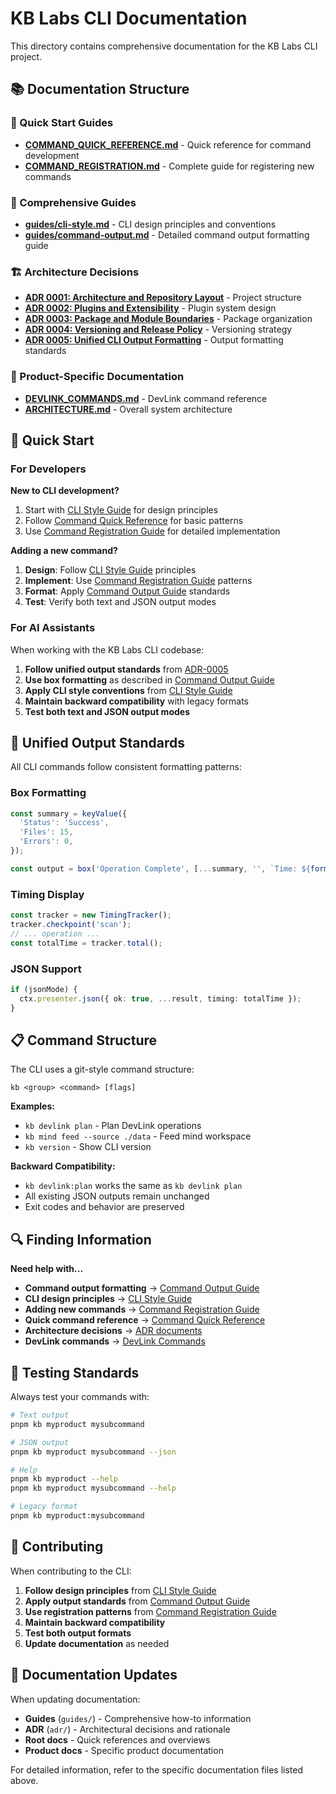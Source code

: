 # KB Labs CLI Documentation

This directory contains comprehensive documentation for the KB Labs CLI project.

## 📚 Documentation Structure

### 🎯 Quick Start Guides

- **[COMMAND_QUICK_REFERENCE.md](./COMMAND_QUICK_REFERENCE.md)** - Quick reference for command development
- **[COMMAND_REGISTRATION.md](./COMMAND_REGISTRATION.md)** - Complete guide for registering new commands

### 📖 Comprehensive Guides

- **[guides/cli-style.md](./guides/cli-style.md)** - CLI design principles and conventions
- **[guides/command-output.md](./guides/command-output.md)** - Detailed command output formatting guide

### 🏗️ Architecture Decisions

- **[ADR 0001: Architecture and Repository Layout](./adr/0001-architecture-and-reposity-layout.md)** - Project structure
- **[ADR 0002: Plugins and Extensibility](./adr/0002-plugins-and-extensibility.md)** - Plugin system design
- **[ADR 0003: Package and Module Boundaries](./adr/0003-package-and-module-boundaries.md)** - Package organization
- **[ADR 0004: Versioning and Release Policy](./adr/0004-versioning-and-release-policy.md)** - Versioning strategy
- **[ADR 0005: Unified CLI Output Formatting](./adr/0005-unified-cli-output-formatting.md)** - Output formatting standards

### 🔧 Product-Specific Documentation

- **[DEVLINK_COMMANDS.md](./DEVLINK_COMMANDS.md)** - DevLink command reference
- **[ARCHITECTURE.md](./ARCHITECTURE.md)** - Overall system architecture

## 🚀 Quick Start

### For Developers

**New to CLI development?**
1. Start with [CLI Style Guide](./guides/cli-style.md) for design principles
2. Follow [Command Quick Reference](./COMMAND_QUICK_REFERENCE.md) for basic patterns
3. Use [Command Registration Guide](./COMMAND_REGISTRATION.md) for detailed implementation

**Adding a new command?**
1. **Design**: Follow [CLI Style Guide](./guides/cli-style.md) principles
2. **Implement**: Use [Command Registration Guide](./COMMAND_REGISTRATION.md) patterns
3. **Format**: Apply [Command Output Guide](./guides/command-output.md) standards
4. **Test**: Verify both text and JSON output modes

### For AI Assistants

When working with the KB Labs CLI codebase:

1. **Follow unified output standards** from [ADR-0005](./adr/0005-unified-cli-output-formatting.md)
2. **Use box formatting** as described in [Command Output Guide](./guides/command-output.md)
3. **Apply CLI style conventions** from [CLI Style Guide](./guides/cli-style.md)
4. **Maintain backward compatibility** with legacy formats
5. **Test both text and JSON output modes**

## 🎨 Unified Output Standards

All CLI commands follow consistent formatting patterns:

### Box Formatting
```typescript
const summary = keyValue({
  'Status': 'Success',
  'Files': 15,
  'Errors': 0,
});

const output = box('Operation Complete', [...summary, '', `Time: ${formatTiming(totalTime)}`]);
```

### Timing Display
```typescript
const tracker = new TimingTracker();
tracker.checkpoint('scan');
// ... operation ...
const totalTime = tracker.total();
```

### JSON Support
```typescript
if (jsonMode) {
  ctx.presenter.json({ ok: true, ...result, timing: totalTime });
}
```

## 📋 Command Structure

The CLI uses a git-style command structure:

```
kb <group> <command> [flags]
```

**Examples:**
- `kb devlink plan` - Plan DevLink operations
- `kb mind feed --source ./data` - Feed mind workspace
- `kb version` - Show CLI version

**Backward Compatibility:**
- `kb devlink:plan` works the same as `kb devlink plan`
- All existing JSON outputs remain unchanged
- Exit codes and behavior are preserved

## 🔍 Finding Information

**Need help with...**

- **Command output formatting** → [Command Output Guide](./guides/command-output.md)
- **CLI design principles** → [CLI Style Guide](./guides/cli-style.md)
- **Adding new commands** → [Command Registration Guide](./COMMAND_REGISTRATION.md)
- **Quick command reference** → [Command Quick Reference](./COMMAND_QUICK_REFERENCE.md)
- **Architecture decisions** → [ADR documents](./adr/)
- **DevLink commands** → [DevLink Commands](./DEVLINK_COMMANDS.md)

## 🧪 Testing Standards

Always test your commands with:

```bash
# Text output
pnpm kb myproduct mysubcommand

# JSON output
pnpm kb myproduct mysubcommand --json

# Help
pnpm kb myproduct --help
pnpm kb myproduct mysubcommand --help

# Legacy format
pnpm kb myproduct:mysubcommand
```

## 🤝 Contributing

When contributing to the CLI:

1. **Follow design principles** from [CLI Style Guide](./guides/cli-style.md)
2. **Apply output standards** from [Command Output Guide](./guides/command-output.md)
3. **Use registration patterns** from [Command Registration Guide](./COMMAND_REGISTRATION.md)
4. **Maintain backward compatibility**
5. **Test both output formats**
6. **Update documentation** as needed

## 📝 Documentation Updates

When updating documentation:

- **Guides** (`guides/`) - Comprehensive how-to information
- **ADR** (`adr/`) - Architectural decisions and rationale
- **Root docs** - Quick references and overviews
- **Product docs** - Specific product documentation

For detailed information, refer to the specific documentation files listed above.
